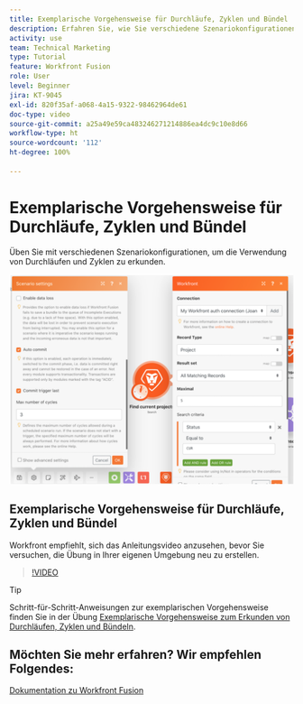 ```yaml
---
title: Exemplarische Vorgehensweise für Durchläufe, Zyklen und Bündel
description: Erfahren Sie, wie Sie verschiedene Szenariokonfigurationen verwenden können, um die Verwendung von Durchläufen und Zyklen in [!DNL Adobe Workfront Fusion]zu erkunden.
activity: use
team: Technical Marketing
type: Tutorial
feature: Workfront Fusion
role: User
level: Beginner
jira: KT-9045
exl-id: 820f35af-a068-4a15-9322-98462964de61
doc-type: video
source-git-commit: a25a49e59ca483246271214886ea4dc9c10e8d66
workflow-type: ht
source-wordcount: '112'
ht-degree: 100%

---
```


# Exemplarische Vorgehensweise für Durchläufe, Zyklen und Bündel

Üben Sie mit verschiedenen Szenariokonfigurationen, um die Verwendung von Durchläufen und Zyklen zu erkunden.

![Ein Bild der Einstellungen zu Durchläufen und Zyklen](assets/execution-history-and-scheduling-6.png)

## Exemplarische Vorgehensweise für Durchläufe, Zyklen und Bündel

Workfront empfiehlt, sich das Anleitungsvideo anzusehen, bevor Sie versuchen, die Übung in Ihrer eigenen Umgebung neu zu erstellen.

>[!VIDEO](https://video.tv.adobe.com/v/335286/?quality=12&learn=on)

>[!TIP]
>
>Schritt-für-Schritt-Anweisungen zur exemplarischen Vorgehensweise finden Sie in der Übung [Exemplarische Vorgehensweise zum Erkunden von Durchläufen, Zyklen und Bündeln](https://experienceleague.adobe.com/docs/workfront-learn/tutorials-workfront/fusion/exercises/exploring-runs-cycles-and-bundles.html?lang=de).


## Möchten Sie mehr erfahren? Wir empfehlen Folgendes:

[Dokumentation zu Workfront Fusion](https://experienceleague.adobe.com/docs/workfront/using/adobe-workfront-fusion/workfront-fusion-2.html?lang=de)
